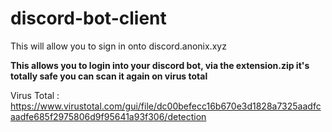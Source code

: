 # discord-bot-client
This will allow you to sign in onto discord.anonix.xyz

**This allows you to login into your discord bot, via the extension.zip
it's totally safe you can scan it again on virus total**

Virus Total : https://www.virustotal.com/gui/file/dc00befecc16b670e3d1828a7325aadfcaadfe685f2975806d9f95641a93f306/detection
